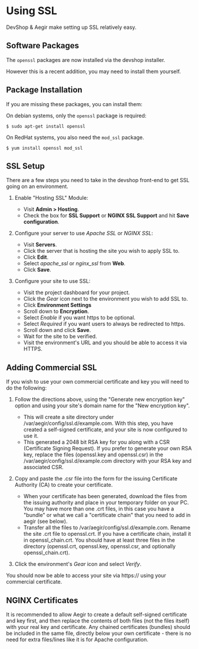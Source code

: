 Using SSL
=========

DevShop & Aegir make setting up SSL relatively easy.

Software Packages
-----------------

The `openssl` packages are now installed via the devshop installer.

However this is a recent addition, you may need to install them yourself.

Package Installation
--------------------

If you are missing these packages, you can install them:

On debian systems, only the `openssl` package is required:

    $ sudo apt-get install openssl

On RedHat systems, you also need the `mod_ssl` package.

    $ yum install openssl mod_ssl

SSL Setup
---------

There are a few steps you need to take in the devshop front-end to get SSL going on an environment.

1. Enable "Hosting SSL" Module:
    - Visit **Admin > Hosting**.
    - Check the box for **SSL Support** or **NGINX SSL Support** and hit **Save configuration**.

2. Configure your server to use *Apache SSL* or *NGINX SSL*:
    - Visit **Servers**.
    - Click the server that is hosting the site you wish to apply SSL to.
    - Click **Edit**.
    - Select *apache_ssl* or *nginx_ssl* from **Web**.
    - Click **Save**.

3. Configure your site to use SSL:
    - Visit the project dashboard for your project.
    - Click the *Gear* icon next to the environment you wish to add SSL to.
    - Click **Environment Settings**
    - Scroll down to **Encryption**. 
    - Select *Enable* if you want https to be optional.
    - Select *Required* if you want users to always be redirected to https.
    - Scroll down and click **Save**.
    - Wait for the site to be verified.
    - Visit the environment's URL and you should be able to access it via HTTPS.
    
Adding Commercial SSL
---------------------

If you wish to use your own commercial certificate and key you will need to do the following:

1. Follow the directions above, using the "Generate new encryption key" option and using your site's domain name for the "New encryption key". 

    - This will create a site directory under /var/aegir/config/ssl.d/example.com. With this step, you have created a self-signed certificate, and your site is now configured to use it.
    - This generated a 2048 bit RSA key for you along with a CSR (Certificate Signing Request). If you prefer to generate your own RSA key, replace the files (openssl.key and openssl.csr) in the /var/aegir/config/ssl.d/example.com directory with your RSA key and associated CSR.

2. Copy and paste the .csr file into the form for the issuing Certificate Authority (CA) to create your certificate.

    - When your certificate has been generated, download the files from the issuing authority and place in your temporary folder on your PC. You may have more than one .crt files, in this case you have a "bundle" or what we call a "certificate chain" that you need to add in aegir (see below).
    - Transfer all the files to /var/aegir/config/ssl.d/example.com. Rename the site .crt file to openssl.crt. If you have a certificate chain, install it in openssl_chain.crt. You should have at least three files in the directory (openssl.crt, openssl.key, openssl.csr, and optionally openssl_chain.crt).

3. Click the environment's *Gear* icon and select *Verify*.

You should now be able to access your site via https:// using your commercial certificate.


NGINX Certificates
------------------

It is recommended to allow Aegir to create a default self-signed certificate and key first, and then replace the contents of both files (not the files itself) with your real key and certificate. Any chained certificates (bundles) should be included in the same file, directly below your own certificate - there is no need for extra files/lines like it is for Apache configuration.